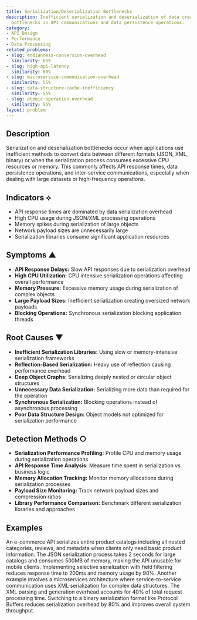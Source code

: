 ```yaml
---
title: Serialization/Deserialization Bottlenecks
description: Inefficient serialization and deserialization of data creates performance
  bottlenecks in API communications and data persistence operations.
category:
- API Design
- Performance
- Data Processing
related_problems:
- slug: endianness-conversion-overhead
  similarity: 65%
- slug: high-api-latency
  similarity: 60%
- slug: microservice-communication-overhead
  similarity: 55%
- slug: data-structure-cache-inefficiency
  similarity: 55%
- slug: atomic-operation-overhead
  similarity: 55%
layout: problem
---
```


## Description

Serialization and deserialization bottlenecks occur when applications use inefficient methods to convert data between different formats (JSON, XML, binary) or when the serialization process consumes excessive CPU resources or memory. This commonly affects API response times, data persistence operations, and inter-service communications, especially when dealing with large datasets or high-frequency operations.

## Indicators ⟡

- API response times are dominated by data serialization overhead
- High CPU usage during JSON/XML processing operations
- Memory spikes during serialization of large objects
- Network payload sizes are unnecessarily large
- Serialization libraries consume significant application resources

## Symptoms ▲

- **API Response Delays:** Slow API responses due to serialization overhead
- **High CPU Utilization:** CPU intensive serialization operations affecting overall performance
- **Memory Pressure:** Excessive memory usage during serialization of complex objects
- **Large Payload Sizes:** Inefficient serialization creating oversized network payloads
- **Blocking Operations:** Synchronous serialization blocking application threads

## Root Causes ▼

- **Inefficient Serialization Libraries:** Using slow or memory-intensive serialization frameworks
- **Reflection-Based Serialization:** Heavy use of reflection causing performance overhead
- **Deep Object Graphs:** Serializing deeply nested or circular object structures
- **Unnecessary Data Serialization:** Serializing more data than required for the operation
- **Synchronous Serialization:** Blocking operations instead of asynchronous processing
- **Poor Data Structure Design:** Object models not optimized for serialization performance

## Detection Methods ○

- **Serialization Performance Profiling:** Profile CPU and memory usage during serialization operations
- **API Response Time Analysis:** Measure time spent in serialization vs business logic
- **Memory Allocation Tracking:** Monitor memory allocations during serialization processes
- **Payload Size Monitoring:** Track network payload sizes and compression ratios
- **Library Performance Comparison:** Benchmark different serialization libraries and approaches

## Examples

An e-commerce API serializes entire product catalogs including all nested categories, reviews, and metadata when clients only need basic product information. The JSON serialization process takes 2 seconds for large catalogs and consumes 500MB of memory, making the API unusable for mobile clients. Implementing selective serialization with field filtering reduces response time to 200ms and memory usage by 90%. Another example involves a microservices architecture where service-to-service communication uses XML serialization for complex data structures. The XML parsing and generation overhead accounts for 40% of total request processing time. Switching to a binary serialization format like Protocol Buffers reduces serialization overhead by 80% and improves overall system throughput.